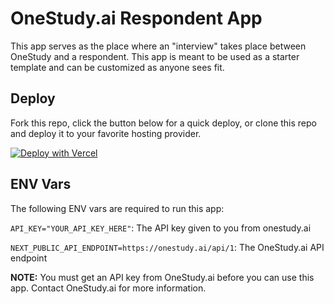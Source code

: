 # OneStudy.ai Respondent App

This app serves as the place where an "interview" takes place between OneStudy and a respondent. This app is meant to be used as a
starter template and can be customized as anyone sees fit.

## Deploy

Fork this repo, click the button below for a quick deploy, or clone this repo and deploy it to your favorite hosting provider.

[![Deploy with Vercel](https://vercel.com/button)](https://vercel.com/new/clone?repository-url=https%3A%2F%2Fgithub.com%2Fonestudy-ai%2Frespondent-app&env=API_KEY,NEXT_PUBLIC_API_ENDPOINT&envDescription=Get%20an%20API%20key%20by%20contacting%20onestudy.ai.%20NEXT_PUBLIC_API_ENDPOINT%20default%20should%20be%20https%3A%2F%2Fonestudy.ai%2Fapi%2F1)

## ENV Vars

The following ENV vars are required to run this app:

`API_KEY="YOUR_API_KEY_HERE"`: The API key given to you from onestudy.ai

`NEXT_PUBLIC_API_ENDPOINT=https://onestudy.ai/api/1`: The OneStudy.ai API endpoint

**NOTE:** You must get an API key from OneStudy.ai before you can use this app. Contact OneStudy.ai for more information.
